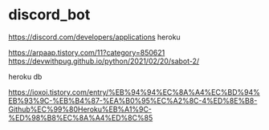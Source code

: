 # discord_bot

https://discord.com/developers/applications
heroku

https://arpaap.tistory.com/11?category=850621
https://devwithpug.github.io/python/2021/02/20/sabot-2/

heroku db

https://ioxoi.tistory.com/entry/%EB%94%94%EC%8A%A4%EC%BD%94%EB%93%9C-%EB%B4%87-%EA%B0%95%EC%A2%8C-4%ED%8E%B8-Github%EC%99%80Heroku%EB%A1%9C-%ED%98%B8%EC%8A%A4%ED%8C%85
